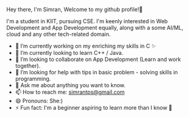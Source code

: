Hey there, I'm Simran, Welcome to my github profile!👋

I'm a student in KIIT, pursuing CSE. 
I'm keenly interested in Web Development and App Development equally, along with a some AI/ML, cloud and any other tech-related domain.

- 🔭 I’m currently working on my enriching my skills in C :sparkles:
- 🌱 I’m currently looking to learn C++ / Java. 
- 👯 I’m looking to collaborate on App Development (Learn and work together).
- 🤔 I’m looking for help with tips in basic problem - solving skills in programming.
- 💬 Ask me about anything you want to know.
- 📫 How to reach me: simrantps@gmail.com
- 😄 Pronouns: She:)
- ⚡ Fun fact: I'm a beginner aspiring to learn more than I know :information_desk_person:

